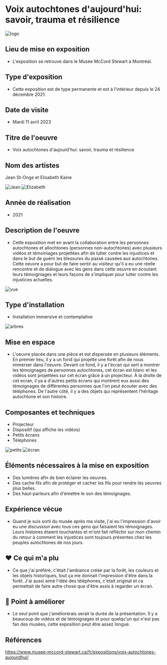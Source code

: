 # Voix autochtones d'aujourd'hui: savoir, trauma et résilience #

![logo](medias/logo.jpg)

## Lieu de mise en exposition ##

- L'exposition se retrouve dans le Musée McCord Stewart à Montréal.

## Type d'exposition ##

- Cette exposition est de type permanente et est à l'intérieur depuis le 24 décembre 2021.

## Date de visite ##

- Mardi 11 avril 2023

## Titre de l'oeuvre ##

- Voix autochtones d'aujourd'hui: savoir, trauma et résilience

## Nom des artistes ##

Jean St-Onge et Elisabeth Kaine

![Jean](medias/jean_st-oge.jpg) ![Elizabeth](medias/elizabeth_kaine.jpg)

## Année de réalisation ##

- 2021

## Description de l'oeuvre ##

- Cette exposition met en avant la collaboration entre les personnes autochtones et allochtones (personnes non-autochtones) avec plusieurs vidéos et témoiniages projettées afin de lutter contre les injustices et dans le but de guérir les blessures du passé causées aux autochtones. Cette oeuvre a pour but de faire sentir au visiteur qu'il a eu une réelle rencontre et de dialogue avec les gens dans cette oeuvre en écoutant leurs témoigniages et leurs façons de s'impliquer pour lutter contre les injustices actuelles.

![vue](medias/vue_generale.png)

## Type d'installation ##

- Installation immersive et contemplative

![arbres](medias/arbres.png)

## Mise en espace ##

- L'oeuvre placée dans une pièce et est dispersée en plusieurs éléments. En premier lieu, il y a un fond qui projette une forêt afin de nous immerser dans l'oeuvre. Devant ce fond, il y a l'écran qui sert a montrer les témoignages de personnes autochtones, cet écran est blanc et les vidéos sont projettées sur cet écran grâce à un projecteur. À la droite de cet ecran, il ya a d'autres petits écrans qui montrent eux aussi des témoignages de différentes personnes que l'on peut écouter avec des téléphones. De l'autre côté, il y a des objets qui représentent l'héritage autochtone et son histoire.

## Composantes et techniques ##

- Projecteur
- Dispositif (qui affiche les vidéos)
- Petits écrans
- Téléphones

![petits](medias/petits_ecrans.png)
![écran](medias/ecran_telephone.png)

## Éléments nécessaires à la mise en exposition ##

- Des lumières afin de bien éclairer les oeuvres.
- Des cache fils afin de protéger et cacher les fils pour rendre les oeuvres plus belles.
- Des haut-parleurs afin d'émettre le son des témoignages.

## Expérience vécue ##

- Quand je suis sorti du musée après ma visite, j'ai eu l'impression d'avoir eu une discussion avec tous ces gens qui faisaient les témoignages. Leurs histoires étaient touchantes et m'ont fait réfléchir sur mon chemin du retour à comment les injustices sont toujours présentes chez les peuples autochtones de nos jours.

## ❤️ Ce qui m'a plu ##

- Ce que j'ai préféré, c'était l'ambiance créée par la forêt, les couleurs et les objets historiques, tout ça me donnait l'impression d'être dans la forêt. J'ai aussi aimé l'idée des téléphones, c'était original et ca permettait de faire autre chose que d'être assis à regarder un écran.

## 🤔 Point à améliorer ##

- Le seul point que j'améliorerais serait la durée de la présentation. Il y a beaucoup de vidéos et de témoignages et pour quelqu'un qui n'est pas fan des musées, cette exposition peut être assez longue.

## Références ##

https://www.musee-mccord-stewart.ca/fr/expositions/voix-autochtones-aujourdhui/
